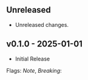 ## Unreleased
 - Unreleased changes.

## v0.1.0  - 2025-01-01
 - Initial Release

Flags: *Note*, *Breaking*:
